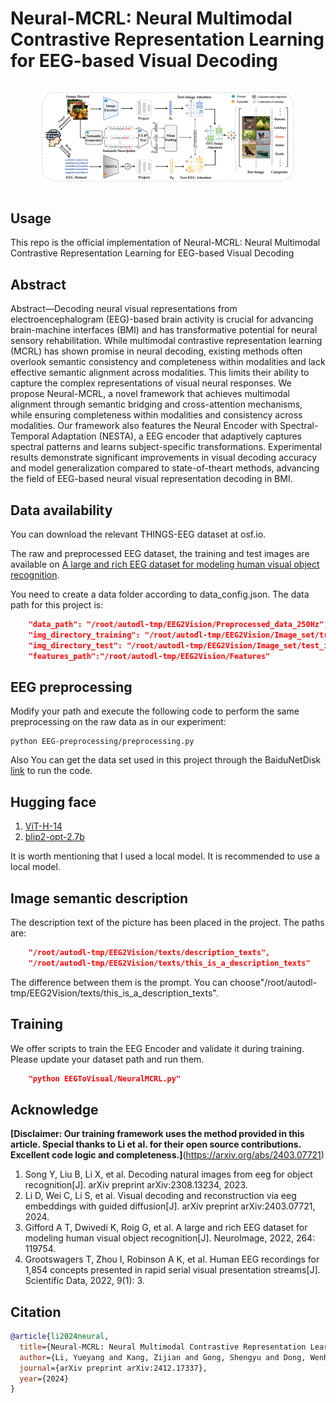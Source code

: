
# Neural-MCRL: Neural Multimodal Contrastive Representation Learning for EEG-based Visual Decoding

<!-- Badges and Links Section -->
<div style="display: flex; align-items: center; justify-content: center;">

  <p align="center">
    <a href="https://arxiv.org/abs/2412.17337">
      <img src="Neural-MCRL.png" alt="Neural-MCRL" style="max-width: 80%; height: auto;"/>
    </a>
  </p>

</div>

## Usage
This repo is the official implementation of Neural-MCRL: Neural Multimodal Contrastive Representation Learning for EEG-based Visual Decoding

## Abstract
Abstract—Decoding neural visual representations from electroencephalogram (EEG)-based brain activity is crucial for advancing brain-machine interfaces (BMI) and has transformative potential for neural sensory rehabilitation. While multimodal contrastive representation learning (MCRL) has shown promise in neural decoding, existing methods often overlook semantic consistency and completeness within modalities and lack effective semantic alignment across modalities. This limits their ability to capture the complex representations of visual neural responses. We propose Neural-MCRL, a novel framework that achieves multimodal alignment through semantic bridging and cross-attention mechanisms, while ensuring completeness within modalities and consistency across modalities. Our framework also features the Neural Encoder with Spectral-Temporal Adaptation (NESTA), a EEG encoder that adaptively captures spectral patterns and learns subject-specific transformations. Experimental results demonstrate significant improvements in visual decoding accuracy and model generalization compared to state-of-theart methods, advancing the field of EEG-based neural visual representation decoding in BMI.

## Data availability
You can download the relevant THINGS-EEG dataset at osf.io.

The raw and preprocessed EEG dataset, the training and test images are available on [A large and rich EEG dataset for modeling human visual object recognition](https://osf.io/3jk45/).

You need to create a data folder according to data_config.json. The data path for this project is:

```json
    "data_path": "/root/autodl-tmp/EEG2Vision/Preprocessed_data_250Hz",
    "img_directory_training": "/root/autodl-tmp/EEG2Vision/Image_set/training_images",
    "img_directory_test": "/root/autodl-tmp/EEG2Vision/Image_set/test_images",
    "features_path":"/root/autodl-tmp/EEG2Vision/Features"
```

## EEG preprocessing
Modify your path and execute the following code to perform the same preprocessing on the raw data as in our experiment:
```
python EEG-preprocessing/preprocessing.py
```
Also You can get the data set used in this project through the BaiduNetDisk [link](https://pan.baidu.com/s/1-1hgpoi4nereLVqE4ylE_g?pwd=nid5 ) to run the code.

## Hugging face
1. [ViT-H-14](https://huggingface.co/laion/CLIP-ViT-H-14-laion2B-s32B-b79K)
2. [blip2-opt-2.7b](https://huggingface.co/Salesforce/blip2-opt-2.7b)
   
It is worth mentioning that I used a local model. It is recommended to use a local model.

## Image semantic description
The description text of the picture has been placed in the project. The paths are:
```json
    "/root/autodl-tmp/EEG2Vision/texts/description_texts",
    "/root/autodl-tmp/EEG2Vision/texts/this_is_a_description_texts"
```
The difference between them is the prompt.
You can choose"/root/autodl-tmp/EEG2Vision/texts/this_is_a_description_texts".

## Training
We offer scripts to train the EEG Encoder and validate it during training. Please update your dataset path and run them.
```json
    "python EEGToVisual/NeuralMCRL.py"
```

## Acknowledge
**[Disclaimer: Our training framework uses the method provided in this article. Special thanks to Li et al. for their open source contributions. Excellent code logic and completeness.]**(https://arxiv.org/abs/2403.07721)
1. Song Y, Liu B, Li X, et al. Decoding natural images from eeg for object recognition[J]. arXiv preprint arXiv:2308.13234, 2023.
2. Li D, Wei C, Li S, et al. Visual decoding and reconstruction via eeg embeddings with guided diffusion[J]. arXiv preprint arXiv:2403.07721, 2024.
4. Gifford A T, Dwivedi K, Roig G, et al. A large and rich EEG dataset for modeling human visual object recognition[J]. NeuroImage, 2022, 264: 119754.
5. Grootswagers T, Zhou I, Robinson A K, et al. Human EEG recordings for 1,854 concepts presented in rapid serial visual presentation streams[J]. Scientific Data, 2022, 9(1): 3.

## Citation
```bibtex
@article{li2024neural,
  title={Neural-MCRL: Neural Multimodal Contrastive Representation Learning for EEG-based Visual Decoding},
  author={Li, Yueyang and Kang, Zijian and Gong, Shengyu and Dong, Wenhao and Zeng, Weiming and Yan, Hongjie and Siok, Wai Ting and Wang, Nizhuan},
  journal={arXiv preprint arXiv:2412.17337},
  year={2024}
}
```
```
